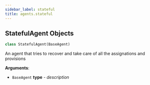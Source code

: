 ```yaml
---
sidebar_label: stateful
title: agents.stateful
---
```


## StatefulAgent Objects

```python
class StatefulAgent(BaseAgent)
```

An agent that tries to recover and
take care of all the assignations and provisions

**Arguments**:

- `BaseAgent` __type__ - _description_

